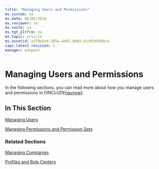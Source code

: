 ```yaml
---
title: "Managing Users and Permissions"
ms.custom: na
ms.date: 06/05/2016
ms.reviewer: na
ms.suite: na
ms.tgt_pltfrm: na
ms.topic: article
ms.assetid: e379e6e9-285a-4462-8b64-01c9fb5b88cd
caps.latest.revision: 2
manager: edupont
---
```

# Managing Users and Permissions
In the following sections, you can read more about how you manage users and permissions in [!INCLUDE[navnow](../dynamics-nav/includes/navnow_md.md)].  
  
## In This Section  
 [Managing Users](../dynamics-nav/Managing-Users.md)  
  
 [Managing Permissions and Permission Sets](../dynamics-nav/Managing-Permissions-and-Permission-Sets.md)  
  
### Related Sections  
 [Managing Companies](../dynamics-nav/Managing-Companies.md)  
  
 [Profiles and Role Centers](../Topic/Profiles%20and%20Role%20Centers.md)